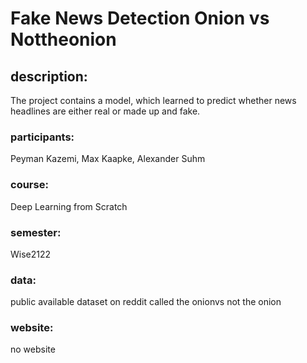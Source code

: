# Fake News Detection Onion vs Nottheonion

## description:
The project contains a model, which learned to predict whether news headlines are either real or made up and fake.

### participants:
Peyman Kazemi, Max Kaapke, Alexander Suhm


### course:
Deep Learning from Scratch


### semester:
Wise2122

### data:
public available dataset on reddit called the onionvs not the onion

### website:
no website
